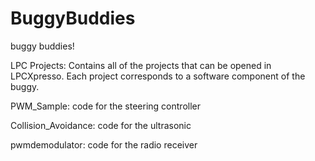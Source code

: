 # BuggyBuddies
buggy buddies!

LPC Projects: Contains all of the projects that can be opened in LPCXpresso. Each project corresponds to a software component of the buggy.

PWM_Sample: code for the steering controller

Collision_Avoidance: code for the ultrasonic

pwmdemodulator: code for the radio receiver
